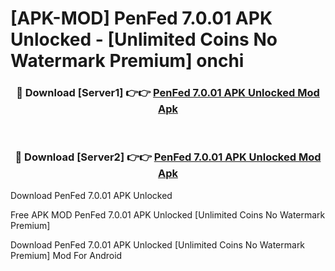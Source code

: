 # [APK-MOD] PenFed 7.0.01 APK Unlocked - [Unlimited Coins No Watermark Premium] onchi



<div align="center">
<h3>🔴 Download [Server1] 👉👉 <a href="https://momento.my/?title=PenFed_7.0.01_APK_Unlocked">PenFed 7.0.01 APK Unlocked Mod Apk</a></h3><br>

<h3>🔴 Download [Server2] 👉👉 <a href="https://momento.my/?title=PenFed_7.0.01_APK_Unlocked">PenFed 7.0.01 APK Unlocked Mod Apk</a></h3>
</div>



Download PenFed 7.0.01 APK Unlocked 

Free APK MOD PenFed 7.0.01 APK Unlocked [Unlimited Coins No Watermark Premium]

Download PenFed 7.0.01 APK Unlocked [Unlimited Coins No Watermark Premium] Mod For Android
